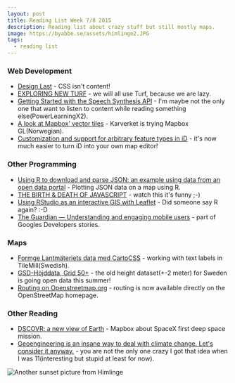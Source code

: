```yaml
---
layout: post
title: Reading List Week 7/8 2015
description: Reading list about crazy stuff but still mostly maps.
image: https://byabbe.se/assets/himlinge2.JPG
tags:
  - reading list
---
```


### Web Development

 - [Design Last](http://www.smashingmagazine.com/2015/02/20/design-last/) - CSS isn't content!
 - [EXPLORING NEW TURF](http://odoe.net/blog/exploring-new-turf/) - we will all use Turf, because we are lazy.
 - [Getting Started with the Speech Synthesis API](http://blog.teamtreehouse.com/getting-started-speech-synthesis-api) - I'm maybe not the only one that want to listen to content while reading something else(PowerLearningX2).
 - [A look at Mapbox’ vector tiles](http://labs.kartverket.no/mapbox-gl-vektorfliser/) - Karverket is trying Mapbox GL(Norwegian).
 - [Customization and support for arbitrary feature types in iD](https://www.mapbox.com/blog/customizing-id/) - it's now much easier to turn iD into your own map editor!


### Other Programming

- [Using R to download and parse JSON: an example using data from an open data portal](http://zevross.com/blog/2015/02/12/using-r-to-download-and-parse-json-an-example-using-data-from-an-open-data-portal/) - Plotting JSON data on a map using R.
- [THE BIRTH & DEATH OF JAVASCRIPT](https://www.destroyallsoftware.com/talks/the-birth-and-death-of-javascript) - watch this it's funny ;-)
- [Using RStudio as an interactive GIS with Leaflet](http://rpubs.com/walkerke/rstudio_gis) - Did someone say R again? :-D
- [The Guardian — Understanding and engaging mobile users](http://android-developers.blogspot.se/2015/02/the-guardian-understanding-and-engaging.html) - part of Googles Developers stories.

### Maps

 - [Formge Lantm&auml;teriets data med CartoCSS](http://hkartor.se/2014/formge-lantmateriets-data-med-cartocss/) - working with text labels in TileMill(Swedish).
 - [GSD-H&ouml;jddata, Grid 50+](http://www.lantmateriet.se/en/Maps-and-geographic-information/Elevation-data-/GSD-Hojddata-grid-50-/) - the old height dataset(+-2 meter) for Sweden is going open data this summer!
 - [Routing on Openstreetmap.org](https://blog.openstreetmap.org/2015/02/16/routing-on-openstreetmap-org/) - routing is now available directly on the OpenStreetMap homepage.

### Other Reading

 - [DSCOVR: a new view of Earth](https://www.mapbox.com/blog/dscovr/) - Mapbox about SpaceX first deep space mission.
 - [Geoengineering is an insane way to deal with climate change. Let's consider it anyway.](http://www.vox.com/2015/2/12/8020533/geoengineering-climate-change) - you are not the only one crazy I got that idea when I was 11(interesting but stupid at least for now).

![Another sunset picture from Himlinge](https://byabbe.se/assets/himlinge2.JPG)